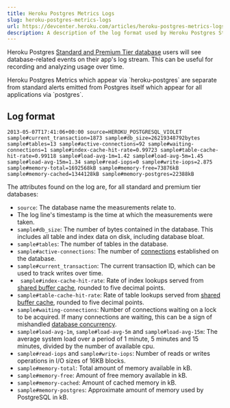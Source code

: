 ```yaml
---
title: Heroku Postgres Metrics Logs
slug: heroku-postgres-metrics-logs
url: https://devcenter.heroku.com/articles/heroku-postgres-metrics-logs
description: A description of the log format used by Heroku Postgres Standard and Premium Tier databases.
---
```


Heroku Postgres [Standard and Premium Tier database](https://devcenter.heroku.com/articles/heroku-postgres-plans#standard-tier) users will see database-related events on their app's log stream. This can be useful for recording and analyzing usage over time.

<div class="callout">
Heroku Postgres Metrics which appear via `heroku-postgres` are separate from standard alerts emitted from Postgres itself which appear for all applications via `postgres`.
</div>

## Log format

```term
2013-05-07T17:41:06+00:00 source=HEROKU_POSTGRESQL_VIOLET sample#current_transaction=1873 sample#db_size=26219348792bytes sample#tables=13 sample#active-connections=92 sample#waiting-connections=1 sample#index-cache-hit-rate=0.99723 sample#table-cache-hit-rate=0.99118 sample#load-avg-1m=1.42 sample#load-avg-5m=1.45 sample#load-avg-15m=1.34 sample#read-iops=0 sample#write-iops=2.875 sample#memory-total=1692568kB sample#memory-free=73876kB sample#memory-cached=1344128kB sample#memory-postgres=22388kB
```


The attributes found on the log are, for all standard and premium tier databases:

* `source`: The database name the measurements relate to.
* The log line's timestamp is the time at which the measurements were taken.
* `sample#db_size`: The number of bytes contained in the database. This includes all
table and index data on disk, including database bloat.
* `sample#tables`: The number of tables in the database.
* `sample#active-connections`: The number of [connections](https://devcenter.heroku.com/articles/heroku-postgres-plans#standard-tier) established on the database.
* `sample#current_transaction`: The current transaction ID, which can be used to track writes over time.
* ` sample#index-cache-hit-rate`: Rate of index lookups served from [shared buffer cache](https://devcenter.heroku.com/articles/understanding-postgres-data-caching), rounded to five decimal points.
* `sample#table-cache-hit-rate`: Rate of table lookups served from [shared buffer cache](https://devcenter.heroku.com/articles/understanding-postgres-data-caching), rounded to five decimal points.
* `sample#waiting-connections`: Number of connections waiting on a lock to be acquired. If many connections are waiting, this can be a sign of mishandled [database concurrency](https://devcenter.heroku.com/articles/postgresql-concurrency).
* `sample#load-avg-1m`, `sample#load-avg-5m` and `sample#load-avg-15m`: The average system load over a period of 1 minute, 5 minutes and 15 minutes, divided by the number of available cpu.
* `sample#read-iops` and `sample#write-iops`: Number of reads or writes operations in I/O sizes of 16KB blocks.
* `sample#memory-total`: Total amount of memory available in kB.
* `sample#memory-free`: Amount of free memory available in kB.
* `sample#memory-cached`: Amount of cached memory in kB.
* `sample#memory-postgres`: Approximate amount of memory used by PostgreSQL in kB. 